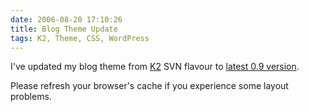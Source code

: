 ```yaml
---
date: 2006-08-20 17:10:26
title: Blog Theme Update
tags: K2, Theme, CSS, WordPress
---
```


I've updated my blog theme from
[K2](https://web.archive.org/web/20150107112837/https://getk2.com/about/)
SVN flavour to
[latest 0.9 version](https://web.archive.org/web/20140717031744/https://getk2.com/2006/08/k2-09-release/).

Please refresh your browser's cache if you experience some layout problems.

